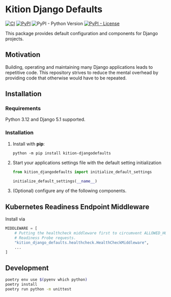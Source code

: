# Kition Django Defaults

[![CI](https://github.com/kition-dev/djangodefaults/actions/workflows/test.yml/badge.svg)](https://github.com/kition-dev/djangodefaults/actions/workflows/test.yml)
[![PyPI](https://img.shields.io/pypi/v/kition-djangodefaults.svg)](https://pypi.org/project/kition-djangodefaults/)
![PyPI - Python Version](https://img.shields.io/pypi/pyversions/kition-djangodefaults.svg)
[![PyPI - License](https://img.shields.io/pypi/l/kition-djangodefaults.svg)](https://github.com/kition-dev/djangodefaults/blob/main/LICENSE)

This package provides default configuration and components for Django projects.

## Motivation

Building, operating and maintaining many Django applications leads to repetitive code. This repository strives to reduce
the mental overhead by providing code that otherwise would have to be repeated.

## Installation

### Requirements

Python 3.12 and Django 5.1 supported.

### Installation

1. Install with **pip**:
   ```
   python -m pip install kition-djangodefaults
   ```
2. Start your applications settings file with the default setting initialization
   ```python
   from kition_djangodefaults import initialize_default_settings

   initialize_default_settings(__name__)
   ```
3. (Optional) configure any of the following components.

## Kubernetes Readiness Endpoint Middleware

Install via

```python
MIDDLEWARE = [
    # Putting the healthcheck middleware first to circumvent ALLOWED_HOSTS protections, which would fail Kubernetes
    # Readiness Probe requests.
    "kition_django_defaults.healthcheck.HealthCheckMiddleware",
    ...
]
```

## Development

```bash
poetry env use $(pyenv which python)
poetry install
poetry run python -m unittest
```